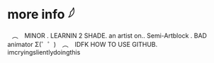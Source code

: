 # more info 𓆪
⠀︵⠀ MINOR . LEARNIN 2 SHADE. 
an artist on.. Semi-Artblock . BAD animator Σ(゜゜)
⠀︵⠀ IDFK HOW TO USE GITHUB. imcryingslientlydoingthis
